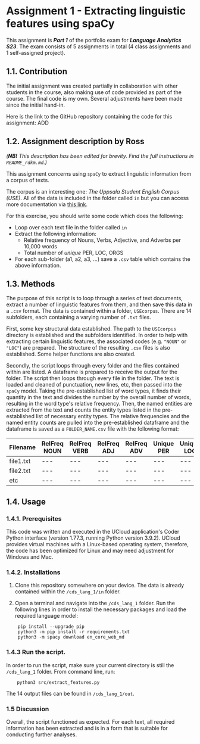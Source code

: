 # Assignment 1 - Extracting linguistic features using spaCy
This assignment is ***Part 1*** of the portfolio exam for ***Language Analytics S23***. The exam consists of 5 assignments in total (4 class assignments and 1 self-assigned project).

## 1.1. Contribution
The initial assignment was created partially in collaboration with other students in the course, also making use of code provided as part of the course. The final code is my own. Several adjustments have been made since the initial hand-in.

Here is the link to the GitHub repository containing the code for this assignment: ADD

## 1.2. Assignment description by Ross
*(**NB!** This description has been edited for brevity. Find the full instructions in ```README_rdkm.md```.)*

This assignment concerns using ```spaCy``` to extract linguistic information from a corpus of texts.

The corpus is an interesting one: *The Uppsala Student English Corpus (USE)*. All of the data is included in the folder called ```in``` but you can access more documentation via [this link](https://ota.bodleian.ox.ac.uk/repository/xmlui/handle/20.500.12024/2457).

For this exercise, you should write some code which does the following:

- Loop over each text file in the folder called ```in```
- Extract the following information:
    - Relative frequency of Nouns, Verbs, Adjective, and Adverbs per 10,000 words
    - Total number of *unique* PER, LOC, ORGS
- For each sub-folder (a1, a2, a3, ...) save a ```.csv``` table which contains the above information.

## 1.3. Methods
The purpose of this script is to loop through a series of text documents, extract a number of linguistic features from them, and then save this data in a ```.csv``` format. The data is contained within a folder, ```USEcorpus```. There are 14 subfolders, each containing a varying number of ```.txt``` files. 

First, some key structural data established. The path to the ```USEcorpus``` directory is established and the subfolders identified. In order to help with extracting certain linguistic features, the associated codes (e.g. ```"NOUN"``` or ```"LOC"```) are prepared. The structure of the resulting ```.csv``` files is also established. Some helper functions are also created.

Secondly, the script loops through every folder and the files contained within are listed. A dataframe is prepared to receive the output for the folder. The script then loops through every file in the folder. The text is loaded and cleaned of punctuation, new lines, etc, then passed into the ```spaCy``` model. Taking the pre-established list of word types, it finds their quantity in the text and divides the number by the overall number of words, resulting in the word type's relative frequency. Then, the named entities are extracted from the text and counts the entity types listed in the pre-established list of necessary entity types. The relative frequencies and the named entity counts are pulled into the pre-established dataframe and the dataframe is saved as a ```FOLDER_NAME.csv``` file with the following format:

|Filename|RelFreq NOUN|RelFreq VERB|RelFreq ADJ|RelFreq ADV|Unique PER|Unique LOC|Unique ORG|
|---|---|---|---|---|---|---|---|
|file1.txt|---|---|---|---|---|---|---|
|file2.txt|---|---|---|---|---|---|---|
|etc|---|---|---|---|---|---|---|

## 1.4. Usage
### 1.4.1. Prerequisites
This code was written and executed in the UCloud application's Coder Python interface (version 1.77.3, running Python version 3.9.2). UCloud provides virtual machines with a Linux-based operating system, therefore, the code has been optimized for Linux and may need adjustment for Windows and Mac.

### 1.4.2. Installations
1. Clone this repository somewhere on your device. The data is already contained within the ```/cds_lang_1/in``` folder.
2. Open a terminal and navigate into the ```/cds_lang_1``` folder. Run the following lines in order to install the necessary packages and load the required language model:
        
        pip install --upgrade pip
        python3 -m pip install -r requirements.txt
        python3 -m spacy download en_core_web_md

### 1.4.3 Run the script.
In order to run the script, make sure your current directory is still the ```/cds_lang_1``` folder. From command line, run:

        python3 src/extract_features.py

The 14 output files can be found in  ```/cds_lang_1/out```.

### 1.5 Discussion
Overall, the script functioned as expected. For each text, all required information has been extracted and is in a form that is suitable for conducting further analyses.










